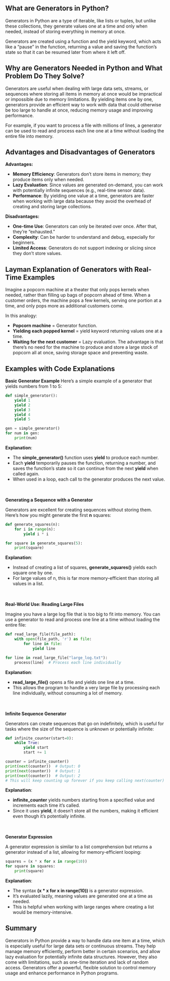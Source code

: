 
## What are Generators in Python?
Generators in Python are a type of iterable, like lists or tuples, but unlike these collections, they generate values one at a time and only when needed, instead of storing everything in memory at once.

Generators are created using a function and the yield keyword, which acts like a “pause” in the function, returning a value and saving the function’s state so that it can be resumed later from where it left off.

## Why are Generators Needed in Python and What Problem Do They Solve?
Generators are useful when dealing with large data sets, streams, or sequences where storing all items in memory at once would be impractical or impossible due to memory limitations. By yielding items one by one, generators provide an efficient way to work with data that could otherwise be too large to handle at once, reducing memory usage and improving performance.

For example, if you want to process a file with millions of lines, a generator can be used to read and process each line one at a time without loading the entire file into memory.

## Advantages and Disadvantages of Generators
**Advantages:**

- **Memory Efficiency**: Generators don’t store items in memory; they produce items only when needed.
- **Lazy Evaluation**: Since values are generated on-demand, you can work with potentially infinite sequences (e.g., real-time sensor data).
- **Performance**: By yielding one value at a time, generators are faster when working with large data because they avoid the overhead of creating and storing large collections.

**Disadvantages:**

- **One-time Use**: Generators can only be iterated over once. After that, they’re “exhausted.”
- **Complexity**: Can be harder to understand and debug, especially for beginners.
- **Limited Access**: Generators do not support indexing or slicing since they don’t store values.


## Layman Explanation of Generators with Real-Time Examples
Imagine a popcorn machine at a theater that only pops kernels when needed, rather than filling up bags of popcorn ahead of time. When a customer orders, the machine pops a few kernels, serving one portion at a time, and only pops more as additional customers come.

In this analogy:

- **Popcorn machine** = Generator function.
- **Yielding each popped kernel** = yield keyword returning values one at a time.
- **Waiting for the next customer** = Lazy evaluation.
The advantage is that there’s no need for the machine to produce and store a large stock of popcorn all at once, saving storage space and preventing waste.

## Examples with Code Explanations
**Basic Generator Example**
Here’s a simple example of a generator that yields numbers from 1 to 5:
```python
def simple_generator():
    yield 1
    yield 2
    yield 3
    yield 4
    yield 5

gen = simple_generator()
for num in gen:
    print(num)
```
**Explanation**:

- The **simple_generator()** function uses **yield** to produce each number.
- Each **yield** temporarily pauses the function, returning a number, and saves the function’s state so it can continue from the next **yield** when called again.
- When used in a loop, each call to the generator produces the next value.

<br><br>**Generating a Sequence with a Generator**

Generators are excellent for creating sequences without storing them. Here’s how you might generate the first **n** squares:
```python
def generate_squares(n):
    for i in range(n):
        yield i * i

for square in generate_squares(5):
    print(square)
```
**Explanation**:

- Instead of creating a list of squares, **generate_squares()** yields each square one by one.
- For large values of n, this is far more memory-efficient than storing all values in a list.

<br><br>**Real-World Use: Reading Large Files**

Imagine you have a large log file that is too big to fit into memory. You can use a generator to read and process one line at a time without loading the entire file:
```python
def read_large_file(file_path):
    with open(file_path, 'r') as file:
        for line in file:
            yield line

for line in read_large_file("large_log.txt"):
    process(line)  # Process each line individually
```
**Explanation**:

- **read_large_file()** opens a file and yields one line at a time.
- This allows the program to handle a very large file by processing each line individually, without consuming a lot of memory.

<br><br>**Infinite Sequence Generator**

Generators can create sequences that go on indefinitely, which is useful for tasks where the size of the sequence is unknown or potentially infinite:
```python
def infinite_counter(start=0):
    while True:
        yield start
        start += 1

counter = infinite_counter()
print(next(counter))  # Output: 0
print(next(counter))  # Output: 1
print(next(counter))  # Output: 2
# This will keep counting up forever if you keep calling next(counter)
```
**Explanation**:

- **infinite_counter** yields numbers starting from a specified value and increments each time it’s called.
- Since it uses **yield**, it doesn’t store all the numbers, making it efficient even though it’s potentially infinite.

<br><br>**Generator Expression**

A generator expression is similar to a list comprehension but returns a generator instead of a list, allowing for memory-efficient looping:
```python
squares = (x * x for x in range(10))
for square in squares:
    print(square)
```
**Explanation**:

- The syntax **(x * x for x in range(10))** is a generator expression.
- It’s evaluated lazily, meaning values are generated one at a time as needed.
- This is helpful when working with large ranges where creating a list would be memory-intensive.

## Summary

Generators in Python provide a way to handle data one item at a time, which is especially useful for large data sets or continuous streams. They help manage memory efficiently, perform better in certain scenarios, and allow lazy evaluation for potentially infinite data structures. However, they also come with limitations, such as one-time iteration and lack of random access. Generators offer a powerful, flexible solution to control memory usage and enhance performance in Python programs.